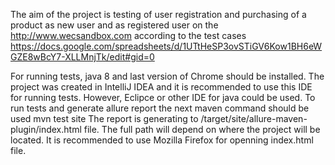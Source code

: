 The aim of the project is testing of user registration and purchasing of a product as new user 
and as registered user on the http://www.wecsandbox.com according to the test cases
https://docs.google.com/spreadsheets/d/1UTtHeSP3ovSTiGV6Kow1BH6eWGZE8wBcY7-XLLMnjTk/edit#gid=0

For running tests, java 8 and last version of Chrome should be installed.
The project was created in IntelliJ IDEA and it is recommended to use this IDE for running tests. However, 
Eclipce or other IDE for java could be used.
To run tests and generate allure report the next maven command should be used mvn test site
The report is generating to /target/site/allure-maven-plugin/index.html file. The full path will depend on where 
the project will be located.
It is recommended to use Mozilla Firefox for openning index.html file.
